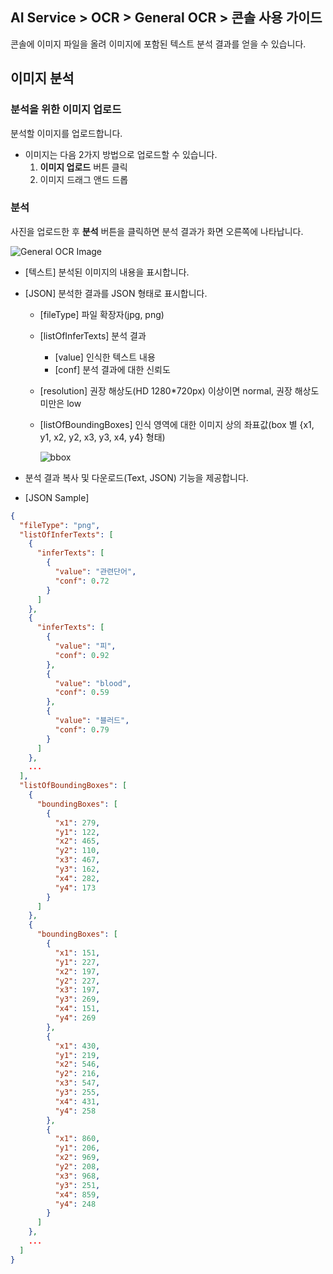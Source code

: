## AI Service > OCR > General OCR > 콘솔 사용 가이드

콘솔에 이미지 파일을 올려 이미지에 포함된 텍스트 분석 결과를 얻을 수 있습니다.

## 이미지 분석

### 분석을 위한 이미지 업로드

분석할 이미지를 업로드합니다.

- 이미지는 다음 2가지 방법으로 업로드할 수 있습니다.
    1. **이미지 업로드** 버튼 클릭
    2. 이미지 드래그 앤드 드롭


### 분석

사진을 업로드한 후 **분석** 버튼을 클릭하면 분석 결과가 화면 오른쪽에 나타납니다.

![General OCR Image](http://static.toastoven.net/prod_ocr/GeneralOCR_console_new_ko.png)

* [텍스트] 분석된 이미지의 내용을 표시합니다.
* [JSON] 분석한 결과를 JSON 형태로 표시합니다.
    * [fileType] 파일 확장자(jpg, png)
    * [listOfInferTexts] 분석 결과
        * [value] 인식한 텍스트 내용
        * [conf] 분석 결과에 대한 신뢰도
    * [resolution] 권장 해상도(HD 1280*720px) 이상이면 normal, 권장 해상도 미만은 low
    * [listOfBoundingBoxes] 인식 영역에 대한 이미지 상의 좌표값(box 별 {x1, y1, x2, y2, x3, y3, x4, y4} 형태)

      ![bbox](http://static.toastoven.net/prod_ocr/bbox.png)

* 분석 결과 복사 및 다운로드(Text, JSON) 기능을 제공합니다. 

* [JSON Sample]
```json
{
  "fileType": "png",
  "listOfInferTexts": [
    {
      "inferTexts": [
        {
          "value": "관련단어",
          "conf": 0.72
        }
      ]
    },
    {
      "inferTexts": [
        {
          "value": "피",
          "conf": 0.92
        },
        {
          "value": "blood",
          "conf": 0.59
        },
        {
          "value": "블러드",
          "conf": 0.79
        }
      ]
    },
    ...
  ],
  "listOfBoundingBoxes": [
    {
      "boundingBoxes": [
        {
          "x1": 279,
          "y1": 122,
          "x2": 465,
          "y2": 110,
          "x3": 467,
          "y3": 162,
          "x4": 282,
          "y4": 173
        }
      ]
    },
    {
      "boundingBoxes": [
        {
          "x1": 151,
          "y1": 227,
          "x2": 197,
          "y2": 227,
          "x3": 197,
          "y3": 269,
          "x4": 151,
          "y4": 269
        },
        {
          "x1": 430,
          "y1": 219,
          "x2": 546,
          "y2": 216,
          "x3": 547,
          "y3": 255,
          "x4": 431,
          "y4": 258
        },
        {
          "x1": 860,
          "y1": 206,
          "x2": 969,
          "y2": 208,
          "x3": 968,
          "y3": 251,
          "x4": 859,
          "y4": 248
        }
      ]
    },
    ...
  ]
}
```